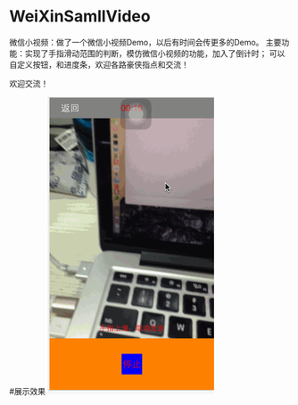 # WeiXinSamllVideo
微信小视频：做了一个微信小视频Demo，以后有时间会传更多的Demo。
主要功能：实现了手指滑动范围的判断，模仿微信小视频的功能，加入了倒计时；
可以自定义按钮，和进度条，欢迎各路豪侠指点和交流！

欢迎交流！

#展示效果
![image](./Untitled.gif)<br/>